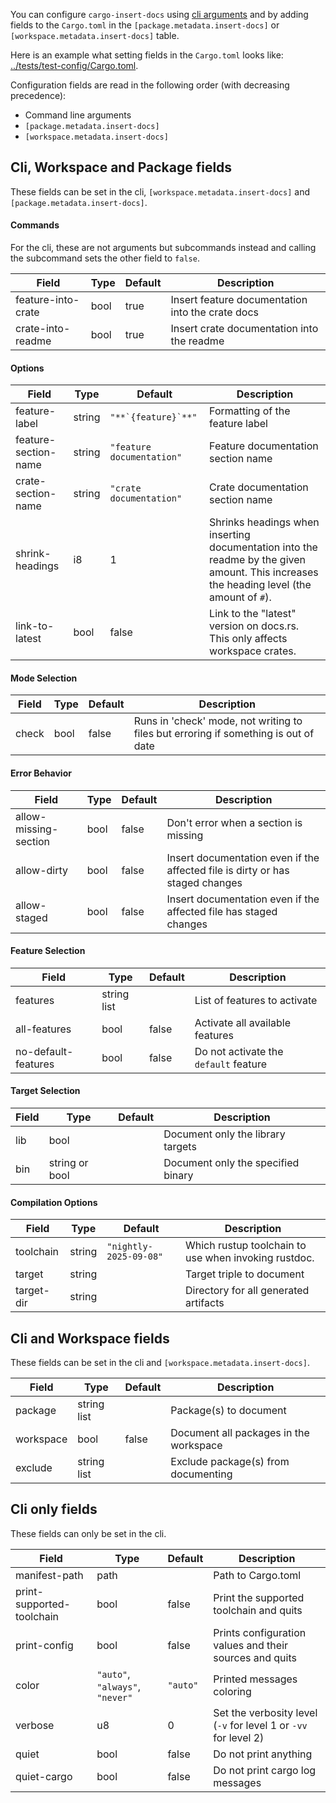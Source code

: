You can configure `cargo-insert-docs` using [cli arguments](cli.md) and by adding fields to the `Cargo.toml` in the
 `[package.metadata.insert-docs]` or `[workspace.metadata.insert-docs]` table. 

Here is an example what setting fields in the `Cargo.toml` looks like: [../tests/test-config/Cargo.toml](../tests/test-config/Cargo.toml).

Configuration fields are read in the following order (with decreasing precedence):
- Command line arguments
- `[package.metadata.insert-docs]`
- `[workspace.metadata.insert-docs]`

## Cli, Workspace and Package fields

These fields can be set in the cli, `[workspace.metadata.insert-docs]` and `[package.metadata.insert-docs]`.

#### Commands

For the cli, these are not arguments but subcommands instead and calling the subcommand sets the other field to `false`.

|Field|Type|Default|Description|
|---|---|---|---|
|feature-into-crate|bool|true|Insert feature documentation into the crate docs|
|crate-into-readme|bool|true|Insert crate documentation into the readme|

#### Options

|Field|Type|Default|Description|
|---|---|---|---|
|feature-label|string|``"**`{feature}`**"``|Formatting of the feature label
|feature-section-name|string|`"feature documentation"`|Feature documentation section name|
|crate-section-name|string|`"crate documentation"`|Crate documentation section name|
|shrink-headings|i8|1|Shrinks headings when inserting documentation into the readme by the given amount. This increases the heading level (the amount of `#`).|
|link-to-latest|bool|false|Link to the "latest" version on docs.rs. This only affects workspace crates.|

#### Mode Selection
|Field|Type|Default|Description|
|---|---|---|---|
|check|bool|false|Runs in 'check' mode, not writing to files but erroring if something is out of date|

#### Error Behavior
|Field|Type|Default|Description|
|---|---|---|---|
|allow-missing-section|bool|false|Don't error when a section is missing
|allow-dirty|bool|false|Insert documentation even if the affected file is dirty or has staged changes
|allow-staged|bool|false|Insert documentation even if the affected file has staged changes

#### Feature Selection
|Field|Type|Default|Description|
|---|---|---|---|
|features|string list||List of features to activate
|all-features|bool|false|Activate all available features
|no-default-features|bool|false|Do not activate the `default` feature

#### Target Selection
|Field|Type|Default|Description|
|---|---|---|---|
|lib|bool||Document only the library targets
|bin|string or bool||Document only the specified binary

#### Compilation Options
|Field|Type|Default|Description|
|---|---|---|---|
|toolchain|string|`"nightly-2025-09-08"`|Which rustup toolchain to use when invoking rustdoc.
|target|string||Target triple to document
|target-dir|string||Directory for all generated artifacts

## Cli and Workspace fields

These fields can be set in the cli and `[workspace.metadata.insert-docs]`.

|Field|Type|Default|Description|
|---|---|---|---|
|package|string list||Package(s) to document
|workspace|bool|false|Document all packages in the workspace
|exclude|string list||Exclude package(s) from documenting

## Cli only fields

These fields can only be set in the cli.

|Field|Type|Default|Description|
|---|---|---|---|
|manifest-path|path||Path to Cargo.toml
|print-supported-toolchain|bool|false|Print the supported toolchain and quits|
|print-config|bool|false|Prints configuration values and their sources and quits|
|color|`"auto"`, `"always"`, `"never"`|`"auto"`|Printed messages coloring|
|verbose|u8|0|Set the verbosity level (`-v` for level 1 or `-vv` for level 2)|
|quiet|bool|false|Do not print anything|
|quiet-cargo|bool|false|Do not print cargo log messages